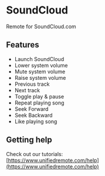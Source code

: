 # SoundCloud
Remote for SoundCloud.com

## Features
*  Launch SoundCloud
*  Lower system volume
*  Mute system volume
*  Raise system volume
*  Previous track
*  Next track
*  Toggle play & pause
*  Repeat playing song
*  Seek Forward
*  Seek Backward
*  Like playing song

## Getting help
Check out our tutorials: <br>
[https://www.unifiedremote.com/help](https://www.unifiedremote.com/help)
